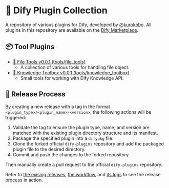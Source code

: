# 🎁 Dify Plugin Collection

A repository of various plugins for Dify, developed by [@kurokobo](https://github.com/kurokobo). All plugins in this repository are available on the [Dify Marketplace](https://marketplace.dify.ai/).

## 📦 Tool Plugins

<!-- ls: tools -->
- [📁 File Tools v0.0.1 (tools/file_tools)](/tools/file_tools)
  - A collection of various tools for handling file object.
- [📁 Knowledge Toolbox v0.0.1 (tools/knowledge_toolbox)](/tools/knowledge_toolbox)
  - Small tools for working with Dify Knowledge API.
<!-- /ls: tools -->

## 🚀 Release Process

By creating a new release with a tag in the format `<plugin_type>/<plugin_name>/<version>`, the following actions will be triggered:

1. Validate the tag to ensure the plugin type, name, and version are matched with the existing plugin directory structure and its manifest.
2. Package the specified plugin into a `difypkg` file.
3. Clone the forked official `dify-plugins` repository and add the packaged plugin file to the desired directory.
4. Commit and push the changes to the forked repository.

Then manually create a pull request to the official `dify-plugins` repository.

Refer to [the exising releases](https://github.com/kurokobo/dify-plugin-collection/releases), [the workflow](/.github/workflows/plugin-publish.yml), and [its logs](https://github.com/kurokobo/dify-plugin-collection/actions) to see the release process in action.
